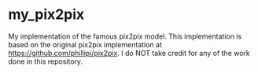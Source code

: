 # my_pix2pix
My implementation of the famous pix2pix model.
This implementation is based on the original pix2pix implementation at https://github.com/phillipi/pix2pix.
I do NOT take credit for any of the work done in this repository.
